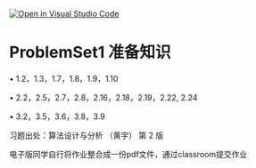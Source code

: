 [![Open in Visual Studio Code](https://classroom.github.com/assets/open-in-vscode-c66648af7eb3fe8bc4f294546bfd86ef473780cde1dea487d3c4ff354943c9ae.svg)](https://classroom.github.com/online_ide?assignment_repo_id=10276878&assignment_repo_type=AssignmentRepo)
# ProblemSet1 准备知识

• 1.2，1.3，1.7，1.8，1.9，1.10

• 2.2，2.5，2.7，2.8，2.16，2.18，2.19，2.22, 2.24

• 3.2，3.5，3.6，3.8，3.9

习题出处：算法设计与分析 （黄宇） 第 2 版

电子版同学自行将作业整合成一份pdf文件，通过classroom提交作业
